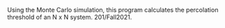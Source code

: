 Using the Monte Carlo simulation, this program calculates the percolation threshold of an N x N system. 201/Fall2021.
